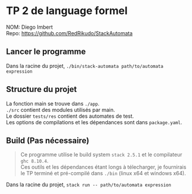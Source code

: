 # TP 2 de language formel

NOM: Diego Imbert  
Repo: https://github.com/RedRikudo/StackAutomata

## Lancer le programme

Dans la racine du projet, ```./bin/stack-automata path/to/automata expression```

## Structure du projet

La fonction main se trouve dans `./app`.  
`./src` contient des modules utilisés par main.  
Le dossier `tests/res` contient des automates de test.  
Les options de compilations et les dépendances sont dans `package.yaml`.

## Build (Pas nécessaire)

> Ce programme utilise le build system `stack 2.5.1` et le compilateur `ghc 8.10.4`.  
> Ces outils et les dépendances étant longs à télecharger, je fournirais le TP terminé et pré-compilé dans `./bin` (linux x64 et windows x64).

Dans la racine du projet, ```stack run -- path/to/automata expression```